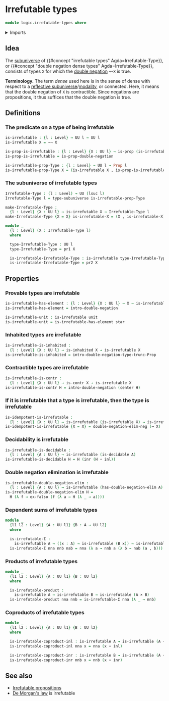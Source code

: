 # Irrefutable types

```agda
module logic.irrefutable-types where
```

<details><summary>Imports</summary>

```agda
open import foundation.cartesian-product-types
open import foundation.contractible-types
open import foundation.coproduct-types
open import foundation.decidable-types
open import foundation.dependent-pair-types
open import foundation.double-negation
open import foundation.empty-types
open import foundation.function-types
open import foundation.inhabited-types
open import foundation.negation
open import foundation.propositions
open import foundation.subuniverses
open import foundation.unit-type
open import foundation.universe-levels

open import logic.double-negation-elimination
```

</details>

## Idea

The [subuniverse](foundation.subuniverses.md) of
{{#concept "irrefutable types" Agda=Irrefutable-Type}}, or
{{#concept "double negation dense types" Agda=Irrefutable-Type}}, consists of
types `X` for which the [double negation](foundation.double-negation.md) `¬¬X`
is true.

**Terminology.** The term _dense_ used here is in the sense of dense with
respect to a
[reflective subuniverse](orthogonal-factorization-systems.reflective-global-subuniverses.md)/[modality](orthogonal-factorization-systems.higher-modalities.md),
or connected. Here, it means that the double negation of `X` is contractible.
Since negations are propositions, it thus suffices that the double negation is
true.

## Definitions

### The predicate on a type of being irrefutable

```agda
is-irrefutable : {l : Level} → UU l → UU l
is-irrefutable X = ¬¬ X

is-prop-is-irrefutable : {l : Level} {X : UU l} → is-prop (is-irrefutable X)
is-prop-is-irrefutable = is-prop-double-negation

is-irrefutable-prop-Type : {l : Level} → UU l → Prop l
is-irrefutable-prop-Type X = (is-irrefutable X , is-prop-is-irrefutable)
```

### The subuniverse of irrefutable types

```agda
Irrefutable-Type : (l : Level) → UU (lsuc l)
Irrefutable-Type l = type-subuniverse is-irrefutable-prop-Type

make-Irrefutable-Type :
  {l : Level} {X : UU l} → is-irrefutable X → Irrefutable-Type l
make-Irrefutable-Type {X = X} is-irrefutable-X = (X , is-irrefutable-X)

module _
  {l : Level} (X : Irrefutable-Type l)
  where

  type-Irrefutable-Type : UU l
  type-Irrefutable-Type = pr1 X

  is-irrefutable-Irrefutable-Type : is-irrefutable type-Irrefutable-Type
  is-irrefutable-Irrefutable-Type = pr2 X
```

## Properties

### Provable types are irrefutable

```agda
is-irrefutable-has-element : {l : Level} {X : UU l} → X → is-irrefutable X
is-irrefutable-has-element = intro-double-negation

is-irrefutable-unit : is-irrefutable unit
is-irrefutable-unit = is-irrefutable-has-element star
```

### Inhabited types are irrefutable

```agda
is-irrefutable-is-inhabited :
  {l : Level} {X : UU l} → is-inhabited X → is-irrefutable X
is-irrefutable-is-inhabited = intro-double-negation-type-trunc-Prop
```

### Contractible types are irrefutable

```agda
is-irrefutable-is-contr :
  {l : Level} {X : UU l} → is-contr X → is-irrefutable X
is-irrefutable-is-contr H = intro-double-negation (center H)
```

### If it is irrefutable that a type is irrefutable, then the type is irrefutable

```agda
is-idempotent-is-irrefutable :
  {l : Level} {X : UU l} → is-irrefutable (is-irrefutable X) → is-irrefutable X
is-idempotent-is-irrefutable {X = X} = double-negation-elim-neg (¬ X)
```

### Decidability is irrefutable

```agda
is-irrefutable-is-decidable :
  {l : Level} {A : UU l} → is-irrefutable (is-decidable A)
is-irrefutable-is-decidable H = H (inr (H ∘ inl))
```

### Double negation elimination is irrefutable

```agda
is-irrefutable-double-negation-elim :
  {l : Level} {A : UU l} → is-irrefutable (has-double-negation-elim A)
is-irrefutable-double-negation-elim H =
  H (λ f → ex-falso (f (λ a → H (λ _ → a))))
```

### Dependent sums of irrefutable types

```agda
module _
  {l1 l2 : Level} {A : UU l1} {B : A → UU l2}
  where

  is-irrefutable-Σ :
    is-irrefutable A → ((x : A) → is-irrefutable (B x)) → is-irrefutable (Σ A B)
  is-irrefutable-Σ nna nnb nab = nna (λ a → nnb a (λ b → nab (a , b)))
```

### Products of irrefutable types

```agda
module _
  {l1 l2 : Level} {A : UU l1} {B : UU l2}
  where

  is-irrefutable-product :
    is-irrefutable A → is-irrefutable B → is-irrefutable (A × B)
  is-irrefutable-product nna nnb = is-irrefutable-Σ nna (λ _ → nnb)
```

### Coproducts of irrefutable types

```agda
module _
  {l1 l2 : Level} {A : UU l1} {B : UU l2}
  where

  is-irrefutable-coproduct-inl : is-irrefutable A → is-irrefutable (A + B)
  is-irrefutable-coproduct-inl nna x = nna (x ∘ inl)

  is-irrefutable-coproduct-inr : is-irrefutable B → is-irrefutable (A + B)
  is-irrefutable-coproduct-inr nnb x = nnb (x ∘ inr)
```

## See also

- [Irrefutable propositions](foundation.irrefutable-propositions.md)
- [De Morgan's law](logic.de-morgans-law.md) is irrefutable
